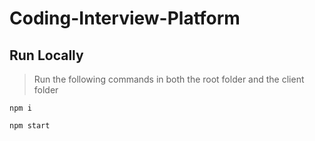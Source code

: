 # Coding-Interview-Platform

## Run Locally

> Run the following commands in both the root folder and the client folder

```
npm i
```

```
npm start
```
